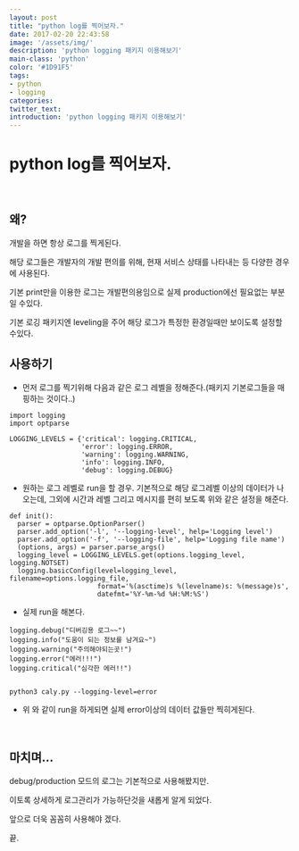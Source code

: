 ```yaml
---
layout: post
title: "python log를 찍어보자."
date: 2017-02-20 22:43:58
image: '/assets/img/'
description: 'python logging 패키지 이용해보기'
main-class: 'python'
color: '#1D91F5'
tags:
- python
- logging
categories:
twitter_text:
introduction: 'python logging 패키지 이용해보기'
---
```


python log를 찍어보자.
=====

<br>

왜?
---

개발을 하면 항상 로그를 찍게된다. 

해당 로그들은 개발자의 개발 편의를 위해, 현재 서비스 상태를 나타내는 등 다양한 경우에 사용된다.

기본 print만을 이용한 로그는 개발편의용임으로  실제 production에선 필요없는 부분일 수있다.

기본 로깅 패키지엔 leveling을 주어 해당 로그가 특정한 환경일때만 보이도록 설정할 수있다.


사용하기
---

* 먼저 로그를 찍기위해 다음과 같은 로그 레벨을 정해준다.(패키지 기본로그들을 매핑하는 것이다..)

~~~
import logging
import optparse
 
LOGGING_LEVELS = {'critical': logging.CRITICAL,
                  'error': logging.ERROR,
                  'warning': logging.WARNING,
                  'info': logging.INFO,
                  'debug': logging.DEBUG}

~~~



*  원하는 로그 레벨로 run을 할 경우. 기본적으로 해당 로그레벨 이상의 데이터가 나오는데, 그외에 시간과 레벨 그리고 메시지를 편히 보도록 위와 같은 설정을 해준다.

~~~
def init():
  parser = optparse.OptionParser()
  parser.add_option('-l', '--logging-level', help='Logging level')
  parser.add_option('-f', '--logging-file', help='Logging file name')
  (options, args) = parser.parse_args()
  logging_level = LOGGING_LEVELS.get(options.logging_level, logging.NOTSET)
  logging.basicConfig(level=logging_level, filename=options.logging_file,
                      format='%(asctime)s %(levelname)s: %(message)s',
                      datefmt='%Y-%m-%d %H:%M:%S')

~~~



* 실제 run을 해본다.

~~~
logging.debug("디버깅용 로그~~")
logging.info("도움이 되는 정보를 남겨요~")
logging.warning("주의해야되는곳!")
logging.error("에러!!!")
logging.critical("심각한 에러!!")
 
 
python3 caly.py --logging-level=error

~~~

* 위 와 같이 run을 하게되면 실제 error이상의 데이터 값들만 찍히게된다.


<br>

마치며...
---

debug/production 모드의 로그는 기본적으로 사용해봤지만. 

이토록 상세하게 로그관리가 가능하단것을 새롭게 알게 되었다. 

앞으로 더욱 꼼꼼히 사용해야 겠다.

끝.
